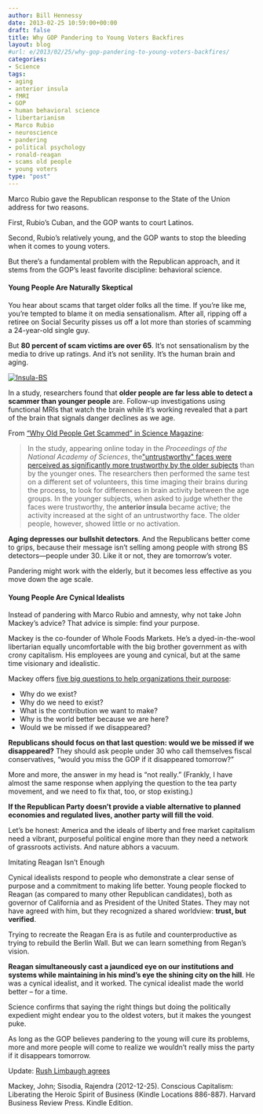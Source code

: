 ```yaml
---
author: Bill Hennessy
date: 2013-02-25 10:59:00+00:00
draft: false
title: Why GOP Pandering to Young Voters Backfires
layout: blog
#url: e/2013/02/25/why-gop-pandering-to-young-voters-backfires/
categories:
- Science
tags:
- aging
- anterior insula
- fMRI
- GOP
- human behavioral science
- libertarianism
- Marco Rubio
- neuroscience
- pandering
- political psychology
- ronald-reagan
- scams old people
- young voters
type: "post"
---
```


Marco Rubio gave the Republican response to the State of the Union address for two reasons.

First, Rubio’s Cuban, and the GOP wants to court Latinos.

Second, Rubio’s relatively young, and the GOP wants to stop the bleeding when it comes to young voters.

But there’s a fundamental problem with the Republican approach, and it stems from the GOP’s least favorite discipline: behavioral science.


#### Young People Are Naturally Skeptical


You hear about scams that target older folks all the time. If you’re like me, you’re tempted to blame it on media sensationalism. After all, ripping off a retiree on Social Security pisses us off a lot more than stories of scamming a 24-year-old single guy.

But **80 percent of scam victims are over 65**. It’s not sensationalism by the media to drive up ratings. And it’s not senility. It’s the human brain and aging.

[![Insula-BS](https://hennessysview.com/wp-content/uploads/2013/02/Insula-BS_thumb.gif)
](https://hennessysview.com/wp-content/uploads/2013/02/Insula-BS.gif)

In a study, researchers found that **older people are far less able to detect a scammer than younger people** are. Follow-up investigations using functional MRIs that watch the brain while it’s working revealed that a part of the brain that signals danger declines as we age.

From [“Why Old People Get Scammed” in Science Magazine](https://news.sciencemag.org/sciencenow/2012/12/why-old-people-get-scammed.html):


> In the study, appearing online today in the _Proceedings of the National Academy of Sciences_, the["untrustworthy" faces were perceived as significantly more trustworthy by the older subjects](https://www.pnas.org/cgi/doi/10.1073/pnas.1218518109) than by the younger ones. The researchers then performed the same test on a different set of volunteers, this time imaging their brains during the process, to look for differences in brain activity between the age groups. In the younger subjects, when asked to judge whether the faces were trustworthy, the **anterior insula** became active; the activity increased at the sight of an untrustworthy face. The older people, however, showed little or no activation.


**Aging depresses our bullshit detectors**. And the Republicans better come to grips, because their message isn’t selling among people with strong BS detectors—people under 30. Like it or not, they are tomorrow’s voter.

Pandering might work with the elderly, but it becomes less effective as you move down the age scale.


#### Young People Are Cynical Idealists


Instead of pandering with Marco Rubio and amnesty, why not take John Mackey’s advice? That advice is simple: find your purpose.

Mackey is the co-founder of Whole Foods Markets. He’s a dyed-in-the-wool libertarian equally uncomfortable with the big brother government as with crony capitalism. His employees are young and cynical, but at the same time visionary and idealistic.

Mackey offers [five big questions to help organizations their purpose](https://www.amazon.com/gp/product/1422144208/ref=as_li_ss_tl?ie=UTF8&camp=1789&creative=390957&creativeASIN=1422144208&linkCode=as2&tag=hennesssview-20):



  * Why do we exist?
  * Why do we need to exist?
  * What is the contribution we want to make?
  * Why is the world better because we are here?
  * Would we be missed if we disappeared?

**Republicans should focus on that last question: would we be missed if we disappeared?** They should ask people under 30 who call themselves fiscal conservatives, “would you miss the GOP if it disappeared tomorrow?”

More and more, the answer in my head is “not really.”  (Frankly, I have almost the same response when applying the question to the tea party movement, and we need to fix that, too, or stop existing.)

**If the Republican Party doesn’t provide a viable alternative to planned economies and regulated lives, another party will fill the void**.

Let’s be honest: America and the ideals of liberty and free market capitalism need a vibrant, purposeful political engine more than they need a network of grassroots activists. And nature abhors a vacuum.

Imitating Reagan Isn’t Enough

Cynical idealists respond to people who demonstrate a clear sense of purpose and a commitment to making life better. Young people flocked to Reagan (as compared to many other Republican candidates), both as governor of California and as President of the United States. They may not have agreed with him, but they recognized a shared worldview: **trust, but verified**.

Trying to recreate the Reagan Era is as futile and counterproductive as trying to rebuild the Berlin Wall. But we can learn something from Regan’s vision.

**Reagan simultaneously cast a jaundiced eye on our institutions and systems while maintaining in his mind’s eye the shining city on the hill**. He was a cynical idealist, and it worked. The cynical idealist made the world better – for a time.

Science confirms that saying the right things but doing the politically expedient might endear you to the oldest voters, but it makes the youngest puke.

As long as the GOP believes pandering to the young will cure its problems, more and more people will come to realize we wouldn’t really miss the party if it disappears tomorrow.


Update:  [Rush Limbaugh agrees](https://www.policymic.com/mobile/articles/29905/pandering-to-millennials-will-ruin-the-gop)


Mackey, John; Sisodia, Rajendra (2012-12-25). Conscious Capitalism: Liberating the Heroic Spirit of Business (Kindle Locations 886-887). Harvard Business Review Press. Kindle Edition.
